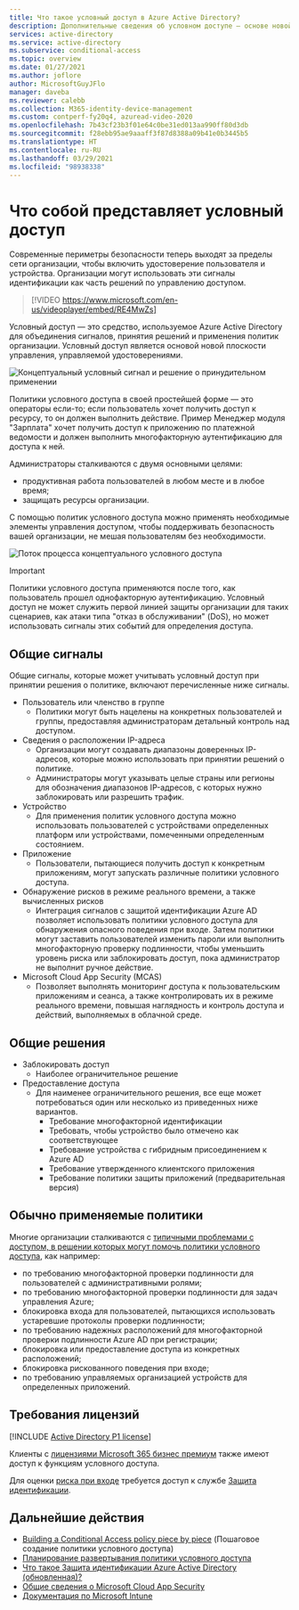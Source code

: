 ```yaml
---
title: Что такое условный доступ в Azure Active Directory?
description: Дополнительные сведения об условном доступе — основе новой плоскости управления, управляемой удостоверениями.
services: active-directory
ms.service: active-directory
ms.subservice: conditional-access
ms.topic: overview
ms.date: 01/27/2021
ms.author: joflore
author: MicrosoftGuyJFlo
manager: daveba
ms.reviewer: calebb
ms.collection: M365-identity-device-management
ms.custom: contperf-fy20q4, azuread-video-2020
ms.openlocfilehash: 7b43cf23b3f01e64c0be31ed013aa990ff80d3db
ms.sourcegitcommit: f28ebb95ae9aaaff3f87d8388a09b41e0b3445b5
ms.translationtype: HT
ms.contentlocale: ru-RU
ms.lasthandoff: 03/29/2021
ms.locfileid: "98938338"
---
```

# <a name="what-is-conditional-access"></a>Что собой представляет условный доступ

Современные периметры безопасности теперь выходят за пределы сети организации, чтобы включить удостоверение пользователя и устройства. Организации могут использовать эти сигналы идентификации как часть решений по управлению доступом. 

> [!VIDEO https://www.microsoft.com/en-us/videoplayer/embed/RE4MwZs]

Условный доступ — это средство, используемое Azure Active Directory для объединения сигналов, принятия решений и применения политик организации. Условный доступ является основой новой плоскости управления, управляемой удостоверениями.

![Концептуальный условный сигнал и решение о принудительном применении](./media/overview/conditional-access-signal-decision-enforcement.png)

Политики условного доступа в своей простейшей форме — это операторы если-то; если пользователь хочет получить доступ к ресурсу, то он должен выполнить действие. Пример Менеджер модуля "Зарплата" хочет получить доступ к приложению по платежной ведомости и должен выполнить многофакторную аутентификацию для доступа к ней.

Администраторы сталкиваются с двумя основными целями:

- продуктивная работа пользователей в любом месте и в любое время;
- защищать ресурсы организации.

С помощью политик условного доступа можно применять необходимые элементы управления доступом, чтобы поддерживать безопасность вашей организации, не мешая пользователям без необходимости.

![Поток процесса концептуального условного доступа](./media/overview/conditional-access-overview-how-it-works.png)

> [!IMPORTANT]
> Политики условного доступа применяются после того, как пользователь прошел однофакторную аутентификацию. Условный доступ не может служить первой линией защиты организации для таких сценариев, как атаки типа "отказ в обслуживании" (DoS), но может использовать сигналы этих событий для определения доступа.

## <a name="common-signals"></a>Общие сигналы

Общие сигналы, которые может учитывать условный доступ при принятии решения о политике, включают перечисленные ниже сигналы.

- Пользователь или членство в группе
   - Политики могут быть нацелены на конкретных пользователей и группы, предоставляя администраторам детальный контроль над доступом.
- Сведения о расположении IP-адреса
   - Организации могут создавать диапазоны доверенных IP-адресов, которые можно использовать при принятии решений о политике. 
   - Администраторы могут указывать целые страны или регионы для обозначения диапазонов IP-адресов, с которых нужно заблокировать или разрешить трафик.
- Устройство
   - Для применения политик условного доступа можно использовать пользователей с устройствами определенных платформ или устройствами, помеченными определенным состоянием.
- Приложение
   - Пользователи, пытающиеся получить доступ к конкретным приложениям, могут запускать различные политики условного доступа. 
- Обнаружение рисков в режиме реального времени, а также вычисленных рисков
   - Интеграция сигналов с защитой идентификации Azure AD позволяет использовать политики условного доступа для обнаружения опасного поведения при входе. Затем политики могут заставить пользователей изменить пароли или выполнить многофакторную проверку подлинности, чтобы уменьшить уровень риска или заблокировать доступ, пока администратор не выполнит ручное действие.
- Microsoft Cloud App Security (MCAS)
   - Позволяет выполнять мониторинг доступа к пользовательским приложениям и сеанса, а также контролировать их в режиме реального времени, повышая наглядность и контроль доступа и действий, выполняемых в облачной среде.

## <a name="common-decisions"></a>Общие решения

- Заблокировать доступ
   - Наиболее ограничительное решение
- Предоставление доступа
   - Для наименее ограничительного решения, все еще может потребоваться один или несколько из приведенных ниже вариантов.
      - Требование многофакторной идентификации
      - Требовать, чтобы устройство было отмечено как соответствующее
      - Требование устройства с гибридным присоединением к Azure AD
      - Требование утвержденного клиентского приложения
      - Требование политики защиты приложений (предварительная версия)

## <a name="commonly-applied-policies"></a>Обычно применяемые политики

Многие организации сталкиваются с [типичными проблемами с доступом, в решении которых могут помочь политики условного доступа](concept-conditional-access-policy-common.md), как например:

- по требованию многофакторной проверки подлинности для пользователей с административными ролями;
- по требованию многофакторной проверки подлинности для задач управления Azure;
- блокировка входа для пользователей, пытающихся использовать устаревшие протоколы проверки подлинности;
- по требованию надежных расположений для многофакторной проверки подлинности Azure AD при регистрации;
- блокировка или предоставление доступа из конкретных расположений;
- блокировка рискованного поведения при входе;
- по требованию управляемых организацией устройств для определенных приложений.

## <a name="license-requirements"></a>Требования лицензий

[!INCLUDE [Active Directory P1 license](../../../includes/active-directory-p1-license.md)]

Клиенты с [лицензиями Microsoft 365 бизнес премиум](/office365/servicedescriptions/microsoft-365-service-descriptions/microsoft-365-business-service-description) также имеют доступ к функциям условного доступа. 

Для оценки [риска при входе](concept-conditional-access-conditions.md#sign-in-risk) требуется доступ к службе [Защита идентификации](../identity-protection/overview-identity-protection.md).

## <a name="next-steps"></a>Дальнейшие действия

- [Building a Conditional Access policy piece by piece](concept-conditional-access-policies.md) (Пошаговое создание политики условного доступа)
- [Планирование развертывания политики условного доступа](plan-conditional-access.md)
- [Что такое Защита идентификации Azure Active Directory (обновленная)?](../identity-protection/overview-identity-protection.md)
- [Общие сведения о Microsoft Cloud App Security](/cloud-app-security/what-is-cloud-app-security)
- [Документация по Microsoft Intune](/intune/index)
